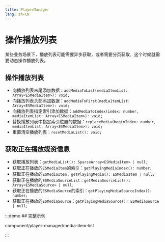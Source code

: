 ```yaml
---
title: PlayerManager
lang: zh-CN
---
```


# 操作播放列表

某些业务场景下，播放列表可能需要异步获取，或者需要分页获取，这个时候就需要动态操作播放列表。

## 操作播放列表

* 向播放列表末尾添加数据：`addMediaToLast(mediaItemList: Array<ESMediaItem>): void;`
* 向播放列表头部添加数据：`addMediaToFirst(mediaItemList: Array<ESMediaItem>): void;`
* 向播放列表指定索引添加数据：`addMediaToIndex(index: number, mediaItemList: Array<ESMediaItem>): void;`
* 替换播放列表中指定索引位置的数据：`replaceMedia(beginIndex: number, mediaItemList: Array<ESMediaItem>): void;`
* 重置清空播放列表：`resetMediaList(): void;`

## 获取正在播放媒资信息

* 获取播放列表：`getMediaList(): SparseArray<ESMediaItem> | null;`
* 获取正在播放的`ESMediaItem`的索引：`getPlayingMediaIndex(): number;`
* 获取正在播放的`ESMediaItem`：`getPlayingMedia(): ESMediaItem | null;`
* 获取正在播放的`ESMediaSourceList`：`getMediaSourceList(): Array<ESMediaSource> | null;`
* 获取正在播放的`ESMediaSource`的索引：`getPlayingMediaSourceIndex(): number;`
* 获取正在播放的`ESMediaSource`：`getPlayingMediaSource(): ESMediaSource | null;`

:::demo ## 完整示例

component/player-manager/media-item-list

:::
